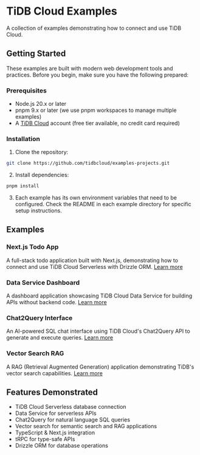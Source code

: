 # TiDB Cloud Examples

A collection of examples demonstrating how to connect and use TiDB Cloud.

## Getting Started

These examples are built with modern web development tools and practices. Before you begin, make sure you have the following prepared:

### Prerequisites

- Node.js 20.x or later
- pnpm 9.x or later (we use pnpm workspaces to manage multiple examples)
- A [TiDB Cloud](https://tidbcloud.com) account (free tier available, no credit card required)

### Installation

1. Clone the repository:

```bash
git clone https://github.com/tidbcloud/examples-projects.git
```

2. Install dependencies:

```bash
pnpm install
```

3. Each example has its own environment variables that need to be configured. Check the README in each example directory for specific setup instructions.

## Examples

### Next.js Todo App

A full-stack todo application built with Next.js, demonstrating how to connect and use TiDB Cloud Serverless with Drizzle ORM.
[Learn more](./examples/with-nextjs-todo/README.md)

### Data Service Dashboard

A dashboard application showcasing TiDB Cloud Data Service for building APIs without backend code.
[Learn more](./examples/with-data-api/README.md)

### Chat2Query Interface

An AI-powered SQL chat interface using TiDB Cloud's Chat2Query API to generate and execute queries.
[Learn more](./examples/with-chat2query-api/README.md)

### Vector Search RAG

A RAG (Retrieval Augmented Generation) application demonstrating TiDB's vector search capabilities.
[Learn more](./examples/with-vector-search/README.md)

## Features Demonstrated

- TiDB Cloud Serverless database connection
- Data Service for serverless APIs
- Chat2Query for natural language SQL queries
- Vector search for semantic search and RAG applications
- TypeScript & Next.js integration
- tRPC for type-safe APIs
- Drizzle ORM for database operations
